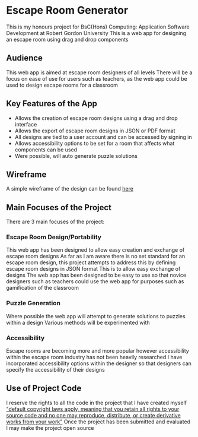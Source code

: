 # Escape Room Generator
This is my honours project for BsC(Hons) Computing: Application Software Development at Robert Gordon University
This is a web app for designing an escape room using drag and drop components
## Audience 
This web app is aimed at escape room designers of all levels 
There will be a focus on ease of use for users such as teachers, as the web app could be used to design escape rooms for a classroom
## Key Features of the App 
- Allows the creation of escape room designs using a drag and drop interface 
- Allows the export of escape room designs in JSON or PDF format 
- All designs are tied to a user account and can be accessed by signing in 
- Allows accessibility options to be set for a room that affects what components can be used 
- Were possible, will auto generate puzzle solutions 
## Wireframe 
A simple wireframe of the design can be found [here](https://ninjamock.com/s/KCMW2Tx)
## Main Focuses of the Project 
There are 3 main focuses of the project: 
### Escape Room Design/Portability 
This web app has been designed to allow easy creation and exchange of escape room designs
As far as I am aware there is no set standard for an escape room design, this project attempts to address this by defining escape room designs in JSON format 
This is to allow easy exchange of designs 
The web app has been designed to be easy to use so that novice designers such as teachers could use the web app for purposes such as gamification of the classroom 
### Puzzle Generation 
Where possible the web app will attempt to generate solutions to puzzles within a design
Various methods will be experimented with 
### Accessibility 
Escape rooms are becoming more and more popular however accessibility within the escape room industry has not been heavily researched 
I have incorporated accessibility options within the designer so that designers can specify the accessibility of their designs 
## Use of Project Code 
I reserve the rights to all the code in the project that I have created myself 
["default copyright laws apply, meaning that you retain all rights to your source code and no one may reproduce, distribute, or create derivative works from your work"](https://help.github.com/articles/licensing-a-repository/)
Once the project has been submitted and evaluated I may make the project open source 
